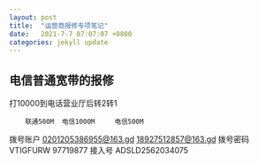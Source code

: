 ```yaml
---
layout: post
title:  "运营商报修专项笔记"
date:   2021-7-7 07:07:07 +0800
categories: jekyll update
---
```


## 电信普通宽带的报修
打10000到电话营业厅后转2转1

		联通500M	电信1000M		电信500M
拨号账户			0201205386955@163.gd	18927512857@163.gd
拨号密码			VTIGFURW		97719877
接入号				ADSLD2562034075

